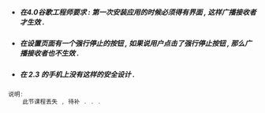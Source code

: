 * ##### 在4.0谷歌工程师要求 : 第一次安装应用的时候必须得有界面 , 这样广播接收者才生效 .
* ##### 在设置页面有一个强行停止的按钮 , 如果说用户点击了强行停止按钮 , 那么广播接收者也不生效 .
* ##### 在 2.3 的手机上没有这样的安全设计 .

```java
说明:
    此节课程丢失 , 待补 . . .
```



